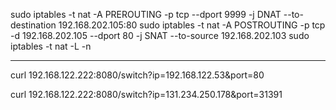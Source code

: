 <!-- http://jensd.be/343/linux/forward-a-tcp-port-to-another-ip-or-port-using-nat-with-iptables -->
<!-- For our setup to work, we need to add a DNAT and SNAT rule (Prerouting and Postrouting). The first one will make sure that the packet gets routed to the other host (ip: 10.2.2.2) and the second one will make sure that the source address of the packet is no longer the original one but the one of the machine who performed the NAT. That way, the packet will be sent back to it’s original source via the host which owns ip 10.1.1.1. -->


sudo iptables -t nat -A PREROUTING -p tcp --dport 9999 -j DNAT --to-destination 192.168.202.105:80
sudo iptables -t nat -A POSTROUTING -p tcp -d 192.168.202.105 --dport 80 -j SNAT --to-source 192.168.202.103
sudo iptables -t nat -L -n

----

curl 192.168.122.222:8080/switch?ip=192.168.122.53\&port=80

curl 192.168.122.222:8080/switch?ip=131.234.250.178\&port=31391